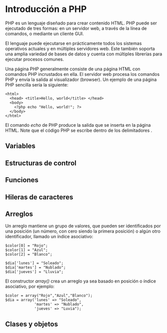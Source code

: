 # Introducción a PHP

PHP es un lenguaje diseñado para crear contenido HTML. PHP puede ser ejecutado de tres formas: en un servidor web, a través de la línea de comandos, o mediante un cliente GUI.

El lenguaje puede ejecutarse en prácticamente todos los sistemas operativos actuales y en múltiples servidores web. Este también soporta una amplia variedad de bases de datos y cuenta con múltiples librerías para ejecutar procesos comunes.

Una página PHP generalmente consiste de una página HTML con comandos PHP incrustados en ella. El servidor web procesa los comandos PHP y envía la salida al visualizador (browser). Un ejemplo de una página PHP sencilla sería la siguiente:

	<html> 
	  <head> <title>Hello, world</title> </head>	  <body>	    <?php echo "Hello, world!"; ?>	  </body>
	</html>

El comando *echo* de PHP produce la salida que se inserta en la página HTML. Note que el código PHP se escribe dentro de los delimitadores *<?php* y *?>*.

## Variables

## Estructuras de control

## Funciones

## Hileras de caracteres

## Arreglos

Un arreglo mantiene un grupo de valores, que pueden ser identificados por una posición (un número, con cero siendo la primera posición) o algún otro identificador, llamado un índice asociativo:

	$color[0] = "Rojo";
	$color[1] = "Azul";
	$color[2] = "Blanco";

	$dia['lunes'] = "Soleado";
	$dia['martes'] = "Nublado";
	$dia['jueves'] = "Lluvia";

El constructor *array()* crea un arreglo ya sea basado en posición o índice asociativo, por ejemplo:

	$color = array("Rojo","Azul","Blanco");
	$dia = array('lunes' => "Soleado",
	             'martes' => "Nublado",
	             'jueves' => "Luvia");


## Clases y objetos
